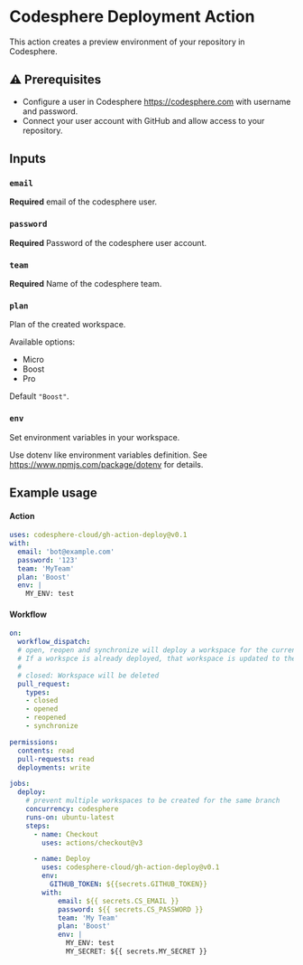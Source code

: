 # Codesphere Deployment Action

This action creates a preview environment of your repository in Codesphere.

## :warning: Prerequisites

- Configure a user in Codesphere https://codesphere.com with username and password.
- Connect your user account with GitHub and allow access to your repository.

## Inputs

### `email`

**Required** email of the codesphere user.

### `password`

**Required** Password of the codesphere user account.

### `team`

**Required** Name of the codesphere team.

### `plan`

Plan of the created workspace. 

Available options:
- Micro
- Boost
- Pro

Default `"Boost"`.

### `env`

Set environment variables in your workspace.
      
Use dotenv like environment variables definition.
See https://www.npmjs.com/package/dotenv for details.


## Example usage

#### Action

```yaml
uses: codesphere-cloud/gh-action-deploy@v0.1
with:
  email: 'bot@example.com'
  password: '123'
  team: 'MyTeam'
  plan: 'Boost'
  env: |
    MY_ENV: test
```

#### Workflow

```yaml
on:
  workflow_dispatch:
  # open, reopen and synchronize will deploy a workspace for the current commit.
  # If a workspce is already deployed, that workspace is updated to the newest version.
  #
  # closed: Workspace will be deleted
  pull_request:
    types:
    - closed
    - opened
    - reopened
    - synchronize

permissions:
  contents: read
  pull-requests: read
  deployments: write

jobs:
  deploy:
    # prevent multiple workspaces to be created for the same branch
    concurrency: codesphere
    runs-on: ubuntu-latest
    steps:
      - name: Checkout
        uses: actions/checkout@v3

      - name: Deploy
        uses: codesphere-cloud/gh-action-deploy@v0.1
        env:
          GITHUB_TOKEN: ${{secrets.GITHUB_TOKEN}}
        with:
            email: ${{ secrets.CS_EMAIL }}
            password: ${{ secrets.CS_PASSWORD }}
            team: 'My Team'
            plan: 'Boost'
            env: |
              MY_ENV: test
              MY_SECRET: ${{ secrets.MY_SECRET }}
```

